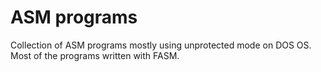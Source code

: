 # ASM programs
Collection of ASM programs mostly using unprotected mode on DOS OS. Most of the programs written with FASM.
